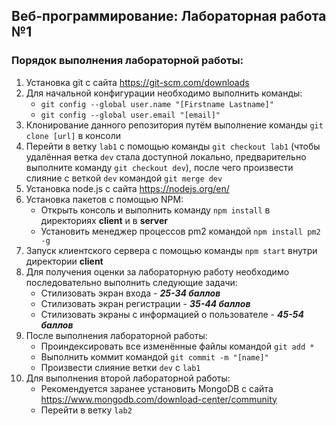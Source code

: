 ﻿## Веб-программирование: Лабораторная работа №1

### Порядок выполнения лабораторной работы:

1. Установка git с сайта https://git-scm.com/downloads
2. Для начальной конфигурации необходимо выполнить команды:
   - `git config --global user.name "[Firstname Lastname]"`
   - `git config --global user.email "[email]"`
3. Клонирование данного репозитория путём выполнение команды `git clone [url]` в консоли
4. Перейти в ветку `lab1` с помощью команды `git checkout lab1` (чтобы удалённая ветка `dev` стала доступной локально, предварительно выполните команду `git checkout dev`), после чего произвести слияние с веткой `dev` командой `git merge dev`
5. Установка node.js с сайта https://nodejs.org/en/
6. Установка пакетов с помощью NPM:
   - Открыть консоль и выполнить команду `npm install` в директориях **client** и в **server**
   - Установить менеджер процессов pm2 командой `npm install pm2 -g`
7. Запуск клиентского сервера с помощью команды `npm start` внутри директории **client**
8. Для получения оценки за лабораторную работу необходимо последовательно выполнить следующие задачи:
   - Стилизовать экран входа - **_25-34 баллов_**
   - Стилизовать экран регистрации - **_35-44 баллов_**
   - Стилизовать экраны с информацией о пользователе - **_45-54 баллов_**
9. После выполнения лабораторной работы:
   - Проиндексировать все изменённые файлы командой `git add *`
   - Выполнить коммит командой `git commit -m "[name]"`
   - Произвести слияние ветки `dev` с `lab1`
10. Для выполнения второй лабораторной работы:
    - Рекомендуется заранее установить MongoDB с сайта https://www.mongodb.com/download-center/community
    - Перейти в ветку `lab2`
